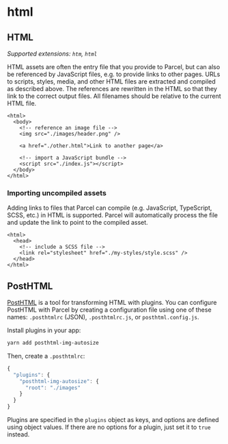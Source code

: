 # html

## HTML

_Supported extensions: `htm`, `html`_

HTML assets are often the entry file that you provide to Parcel, but can also be referenced by JavaScript files, e.g. to provide links to other pages. URLs to scripts, styles, media, and other HTML files are extracted and compiled as described above. The references are rewritten in the HTML so that they link to the correct output files. All filenames should be relative to the current HTML file.

```markup
<html>
  <body>
    <!-- reference an image file -->
    <img src="./images/header.png" />

    <a href="./other.html">Link to another page</a>

    <!-- import a JavaScript bundle -->
    <script src="./index.js"></script>
  </body>
</html>
```

### Importing uncompiled assets

Adding links to files that Parcel can compile \(e.g. JavaScript, TypeScript, SCSS, etc.\) in HTML is supported. Parcel will automatically process the file and update the link to point to the compiled asset.

```markup
<html>
  <head>
    <!-- include a SCSS file -->
    <link rel="stylesheet" href="./my-styles/style.scss" />
  </head>
</html>
```

## PostHTML

[PostHTML](https://github.com/posthtml/posthtml) is a tool for transforming HTML with plugins. You can configure PostHTML with Parcel by creating a configuration file using one of these names: `.posthtmlrc` \(JSON\), `.posthtmlrc.js`, or `posthtml.config.js`.

Install plugins in your app:

```bash
yarn add posthtml-img-autosize
```

Then, create a `.posthtmlrc`:

```javascript
{
  "plugins": {
    "posthtml-img-autosize": {
      "root": "./images"
    }
  }
}
```

Plugins are specified in the `plugins` object as keys, and options are defined using object values. If there are no options for a plugin, just set it to `true` instead.

